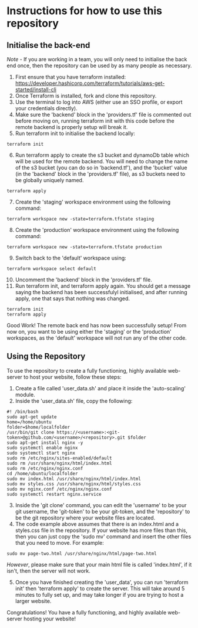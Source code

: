 # Instructions for how to use this repository

## Initialise the back-end

_Note_ - If you are working in a team, you will only need to initialise the back end once, then the repository can be used by as many people as necessary.

1. First ensure that you have terraform installed: https://developer.hashicorp.com/terraform/tutorials/aws-get-started/install-cli
2. Once Terraform is installed, fork and clone this repository.
3. Use the terminal to log into AWS (either use an SSO profile, or export your credentials directly).
4. Make sure the 'backend' block in the 'providers.tf' file is commented out before moving on, running terraform init with this code before the remote backend is properly setup will break it.
5. Run terraform init to initialise the backend locally:

```
terraform init
```

6. Run terraform apply to create the s3 bucket and dynamoDb table which will be used for the remote backend. You will need to change the name of the s3 bucket (you can do so in 'backend.tf'), and the 'bucket' value (in the 'backend' block in the 'providers.tf' file), as s3 buckets need to be globally uniquely named.

```
terraform apply
```

7. Create the 'staging' workspace environment using the following command:

```
terraform workspace new -state=terraform.tfstate staging
```

8. Create the 'production' workspace environment using the following command:

```
terraform workspace new -state=terraform.tfstate production
```

9. Switch back to the 'default' workspace using:

```
terraform workspace select default
```

10. Uncomment the 'backend' block in the 'providers.tf' file.
11. Run terraform init, and terraform apply again. You should get a message saying the backend has been successfulyl initialised, and after running apply, one that says that nothing was changed.

```
terraform init
terraform apply
```

Good Work! The remote back end has now been successfully setup! From now on, you want to be using either the 'staging' or the 'production' workspaces, as the 'default' workspace will not run any of the other code.

## Using the Repository

To use the repository to create a fully functioning, highly available web-server to host your website, follow these steps:

1. Create a file called 'user_data.sh' and place it inside the 'auto-scaling' module.
2. Inside the 'user_data.sh' file, copy the following:

```
#! /bin/bash
sudo apt-get update
home=/home/ubuntu
folder=$home/localfolder
/usr/bin/git clone https://<username>:<git-token>@github.com/<username>/<repository>.git $folder
sudo apt-get install nginx -y
sudo systemctl enable nginx
sudo systemctl start nginx
sudo rm /etc/nginx/sites-enabled/default
sudo rm /usr/share/nginx/html/index.html
sudo rm /etc/nginx/nginx.conf
cd /home/ubuntu/localfolder
sudo mv index.html /usr/share/nginx/html/index.html
sudo mv styles.css /usr/share/nginx/html/styles.css
sudo mv nginx.conf /etc/nginx/nginx.conf
sudo systemctl restart nginx.service
```

3. Inside the 'git clone' command, you can edit the 'username' to be your git username, the 'git-token' to be your git-token, and the 'repository' to be the git repository where your website files are located.
4. The code example above assumes that there is an index.html and a styles.css file in the repository. If your website has more files than this, then you can just copy the 'sudo mv' command and insert the other files that you need to move. For example:

```
sudo mv page-two.html /usr/share/nginx/html/page-two.html
```

_However_, please make sure that your main html file is called 'index.html', if it isn't, then the server will not work.

5. Once you have finished creating the 'user_data', you can run 'terraform init' then 'terraform apply' to create the server. This will take around 5 minutes to fully set up, and may take longer if you are trying to host a larger website.

Congratulations! You have a fully functioning, and highly available web-server hosting your website!
